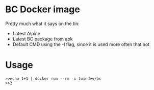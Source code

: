 # BC Docker image

Pretty much what it says on the tin:
- Latest Alpine
- Latest BC package from apk
- Default CMD using the -l flag, since it is used more often that not

# Usage

```
>>echo 1+1 | docker run --rm -i toindev/bc
>>2
```
